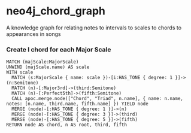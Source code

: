 # neo4j_chord_graph
A knowledge graph for relating notes to intervals to scales to chords to appearances in songs

### Create I chord for each Major Scale
```
MATCH (majScale:MajorScale)
UNWIND (majScale.name) AS scale
WITH scale
  MATCH (s:MajorScale { name: scale })-[i:HAS_TONE { degree: 1 }]->(n:Semitone)
  MATCH (n)-[:Major3rd]->(third:Semitone)
  MATCH (n)-[:Perfect5th]->(fifth:Semitone)
  CALL apoc.merge.node(["Chord", "Triad", n.name], { name: n.name, notes: [n.name, third.name, fifth.name] }) YIELD node
  MERGE (node)-[:HAS_TONE { degree: 1 }]->(n)
  MERGE (node)-[:HAS_TONE { degree: 3 }]->(third)
  MERGE (node)-[:HAS_TONE { degree: 5 }]->(fifth)
RETURN node AS chord, n AS root, third, fifth
```
